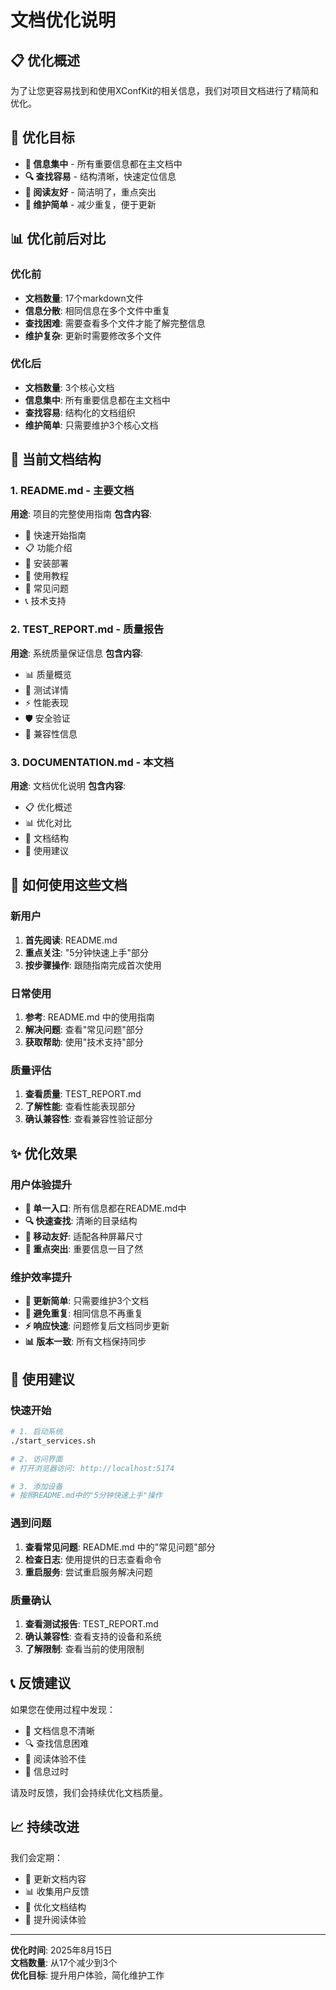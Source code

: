 # 文档优化说明

## 📋 优化概述

为了让您更容易找到和使用XConfKit的相关信息，我们对项目文档进行了精简和优化。

## 🎯 优化目标

- **📖 信息集中** - 所有重要信息都在主文档中
- **🔍 查找容易** - 结构清晰，快速定位信息
- **📱 阅读友好** - 简洁明了，重点突出
- **🔄 维护简单** - 减少重复，便于更新

## 📊 优化前后对比

### 优化前
- **文档数量**: 17个markdown文件
- **信息分散**: 相同信息在多个文件中重复
- **查找困难**: 需要查看多个文件才能了解完整信息
- **维护复杂**: 更新时需要修改多个文件

### 优化后
- **文档数量**: 3个核心文档
- **信息集中**: 所有重要信息都在主文档中
- **查找容易**: 结构化的文档组织
- **维护简单**: 只需要维护3个核心文档

## 📄 当前文档结构

### 1. README.md - 主要文档
**用途**: 项目的完整使用指南
**包含内容**:
- 🚀 快速开始指南
- 📋 功能介绍
- 🔧 安装部署
- 📖 使用教程
- 🚨 常见问题
- 📞 技术支持

### 2. TEST_REPORT.md - 质量报告
**用途**: 系统质量保证信息
**包含内容**:
- 📊 质量概览
- 🧪 测试详情
- ⚡ 性能表现
- 🛡️ 安全验证
- 🔧 兼容性信息

### 3. DOCUMENTATION.md - 本文档
**用途**: 文档优化说明
**包含内容**:
- 📋 优化概述
- 📊 优化对比
- 📄 文档结构
- 🎯 使用建议

## 🎯 如何使用这些文档

### 新用户
1. **首先阅读**: README.md
2. **重点关注**: "5分钟快速上手"部分
3. **按步骤操作**: 跟随指南完成首次使用

### 日常使用
1. **参考**: README.md 中的使用指南
2. **解决问题**: 查看"常见问题"部分
3. **获取帮助**: 使用"技术支持"部分

### 质量评估
1. **查看质量**: TEST_REPORT.md
2. **了解性能**: 查看性能表现部分
3. **确认兼容性**: 查看兼容性验证部分

## ✨ 优化效果

### 用户体验提升
- **📖 单一入口**: 所有信息都在README.md中
- **🔍 快速查找**: 清晰的目录结构
- **📱 移动友好**: 适配各种屏幕尺寸
- **🎯 重点突出**: 重要信息一目了然

### 维护效率提升
- **📝 更新简单**: 只需要维护3个文档
- **🔄 避免重复**: 相同信息不再重复
- **⚡ 响应快速**: 问题修复后文档同步更新
- **📊 版本一致**: 所有文档保持同步

## 🚀 使用建议

### 快速开始
```bash
# 1. 启动系统
./start_services.sh

# 2. 访问界面
# 打开浏览器访问: http://localhost:5174

# 3. 添加设备
# 按照README.md中的"5分钟快速上手"操作
```

### 遇到问题
1. **查看常见问题**: README.md 中的"常见问题"部分
2. **检查日志**: 使用提供的日志查看命令
3. **重启服务**: 尝试重启服务解决问题

### 质量确认
1. **查看测试报告**: TEST_REPORT.md
2. **确认兼容性**: 查看支持的设备和系统
3. **了解限制**: 查看当前的使用限制

## 📞 反馈建议

如果您在使用过程中发现：
- 📖 文档信息不清晰
- 🔍 查找信息困难
- 📱 阅读体验不佳
- 🔄 信息过时

请及时反馈，我们会持续优化文档质量。

## 📈 持续改进

我们会定期：
- 🔄 更新文档内容
- 📊 收集用户反馈
- 🎯 优化文档结构
- 📱 提升阅读体验

---

**优化时间**: 2025年8月15日  
**文档数量**: 从17个减少到3个  
**优化目标**: 提升用户体验，简化维护工作
